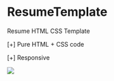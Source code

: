 # ResumeTemplate
Resume HTML CSS Template

[+] Pure HTML + CSS code

[+] Responsive

<img src="img/F.png"  align="center" />

